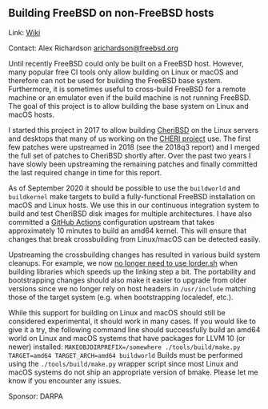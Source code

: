 ## Building FreeBSD on non-FreeBSD hosts ##

Link:	 [Wiki](https://wiki.freebsd.org/BuildingOnNonFreeBSD)  

Contact: Alex Richardson <arichardson@freebsd.org>  

Until recently FreeBSD could only be built on a FreeBSD host.
However, many popular free CI tools only allow building on Linux or macOS and
therefore can not be used for building the FreeBSD base system. Furthermore, it
is sometimes useful to cross-build FreeBSD for a remote machine or an emulator
even if the build machine is not running FreeBSD.
The goal of this project is to allow building the base system on Linux and macOS
hosts.

I started this project in 2017 to allow building [CheriBSD](https://github.com/CTSRD-CHERI/cheribsd) on the Linux servers
and desktops that many of us working on the [CHERI project](http://www.cheri-cpu.org) use.
The first few patches were upstreamed in 2018 (see the 2018q3 report) and
I merged the full set of patches to CheriBSD shortly after. Over the past two
years I have slowly been upstreaming the remaining patches and finally committed
the last required change in time for this report.

As of September 2020 it should be possible to use the `buildworld` and
`buildkernel` make targets to build a fully-functional FreeBSD installation
on macOS and Linux hosts. We use this in our continuous integration system to
build and test CheriBSD disk images for multiple architectures.
I have also committed a [GitHub Actions](https://github.com/features/actions) configuration upstream
that takes approximately 10 minutes to build an amd64 kernel. 
This will ensure that changes that break crossbuilding from Linux/macOS
can be detected easily.

Upstreaming the crossbuilding changes has resulted in various build system
cleanups. For example, we now [no longer need to use lorder.sh](https://reviews.freebsd.org/rS365836)
when building libraries which speeds up the linking step a bit.
The portability and bootstrapping changes should also make it easier
to upgrade from older versions since we no longer rely on host headers in
`/usr/include` matching those of the target system (e.g. when bootstrapping
localedef, etc.).

While this support for building on Linux and macOS should still be considered
experimental, it should work in many cases. If you would like to give it a try,
the following command line should successfully build an amd64 world on Linux
and macOS systems that have packages for LLVM 10 (or newer) installed:
`MAKEOBJDIRPREFIX=/somewhere ./tools/build/make.py TARGET=amd64 TARGET_ARCH=amd64 buildworld`
Builds must be performed using the `./tools/build/make.py` wrapper script since
most Linux and macOS systems do not ship an appropriate version of bmake.
Please let me know if you encounter any issues.

Sponsor: DARPA
